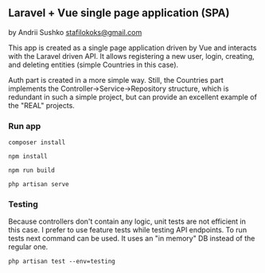 ## Laravel + Vue single page application (SPA)  
by Andrii Sushko [stafilokoks@gmail.com](mailto:stafilokoks@gmail.com)

This app is created as a single page application driven by Vue and interacts with the Laravel driven API.
It allows registering a new user, login, creating, and deleting entities (simple Countries in this case).

Auth part is created in a more simple way. Still, the Countries part implements the Controller->Service->Repository structure, which is redundant in such a simple project, but can provide an excellent example of the "REAL" projects.

### Run app
    composer install

    npm install

    npm run build

    php artisan serve

### Testing

Because controllers don't contain any logic, unit tests are not efficient in this case. I prefer to use feature tests while testing API endpoints.
To run tests next command can be used. It uses an "in memory" DB instead of the regular one.

    php artisan test --env=testing
